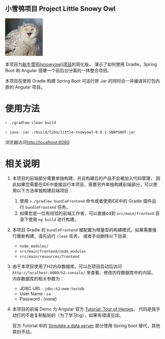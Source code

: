 小雪鸮项目 Project Little Snowy Owl
----------------------------------

![Snowy Owl](./snowyowl.jpeg)


本项目为[新牛雪鸮(snowyowl)项目](https://coding.net/u/dewafer/p/snowyowl)的简化版，
演示了如何使用 Gradle，Spring Boot 和 Angular 搭建一个前后台分离的一体整合项目。


本项目在使用 Gradle 构建 Spring Boot 可运行胖 Jar 的同时会一并编译并打包内嵌的 Angular 项目。

使用方法
=======

```bash
> ./gradlew clean build
```

```bash
> java -jar ./build/libs/little-snowyowl-0.0.1-SNAPSHOT.jar
```

浏览器访问[http://localhost:8080](http://localhost:8080)


相关说明
=======

1.  本项目的前端部分需要单独构建，并且构建后的产品不会被加入代码管理，
    因此如果您需要在IDE中直接运行本项目，需要另外单独构建前端部分，可以使用以下方法单独构建前端项目：
    
    1. 使用 `>./gradlew bundleFrontend` 命令或者使用IDE中的 Gradle 插件运行 `bundleFrontend` 任务。
    2. 如果您是一位有经验的前端工作者，可以直接cd到 `src/main/frontend` 目录下使用 `ng build` 进行构建。
    
2.  本项目 Gradle 的 `bundleFrontend` 被配置为增量型的构建模式，如果需要强行重新构建，请先运行 `clean` 任务，
    或者手动删除以下目录:
    
    * `node_modules/`
    * `src/main/frontend/node_modules`
    * `src/main/resources/frontend`
    
3.  由于本项目使用了H2内存数据库，可以在项目启动后访问 `http://localhost:8080/h2-console/` 来查看、修改内存数据库中的内容。
    内存数据库的相关参数为：
    
    * JDBC URL  : `jdbc:h2:mem:testdb`
    * User Name : `sa`
    * Password  : (none)

4.  本项目的前端 Demo 为 Angular 官方 [Tutorial: Tour of Heroes](https://angular.io/tutorial)，
    代码是我手动打的不是复制黏贴的（为了学习ng），如果有错请见谅。
    
    官方 Tutorial 中的 [Simulate a data server](https://angular.io/tutorial/toh-pt6#simulate-a-data-server) 部分使用
    Spring boot 替代，其他原封不动。
    
